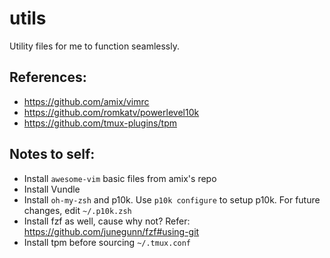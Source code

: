 # utils
Utility files for me to function seamlessly.

## References:
* https://github.com/amix/vimrc
* https://github.com/romkatv/powerlevel10k
* https://github.com/tmux-plugins/tpm

## Notes to self:
* Install `awesome-vim` basic files from amix's repo
* Install Vundle
* Install `oh-my-zsh` and p10k. Use `p10k configure` to setup p10k. For future changes, edit `~/.p10k.zsh`
* Install fzf as well, cause why not? Refer: https://github.com/junegunn/fzf#using-git
* Install tpm before sourcing `~/.tmux.conf`
